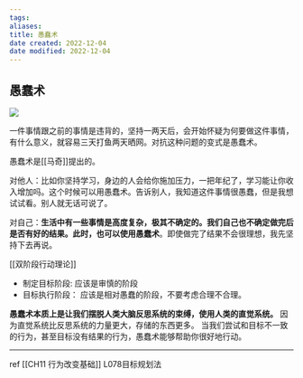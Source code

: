```yaml
---
tags: 
aliases: 
title: 愚蠢术
date created: 2022-12-04
date modified: 2022-12-04
---
```


## 愚蠢术

![](https://xxpic.oss-cn-qingdao.aliyuncs.com/pic/20220406211255.png)

一件事情跟之前的事情是违背的，坚持一两天后，会开始怀疑为何要做这件事情，有什么意义，就容易三天打鱼两天晒网。对抗这种问题的变式是愚蠢术。

愚蠢术是[[马奇]]提出的。

对他人：比如你坚持学习，身边的人会给你施加压力，一把年纪了，学习能让你收入增加吗。这个时候可以用愚蠢术。告诉别人，我知道这件事情很愚蠢，但是我想试试看。别人就无话可说了。

对自己：**生活中有一些事情是高度复杂，极其不确定的。我们自己也不确定做完后是否有好的结果。此时，也可以使用愚蠢术**。即使做完了结果不会很理想，我先坚持下去再说。

[[双阶段行动理论]]
-   制定目标阶段: 应该是审慎的阶段
-   目标执行阶段： 应该是相对愚蠢的阶段，不要考虑合理不合理。

**愚蠢术本质上是让我们摆脱人类大脑反思系统的束缚，使用人类的直觉系统。** 因为直觉系统比反思系统的力量更大，存储的东西更多。
当我们尝试和目标不一致的行为，甚至目标没有结果的行为，愚蠢术能够帮助你很好地行动。

---

ref [[CH11 行为改变基础]] L078目标规划法